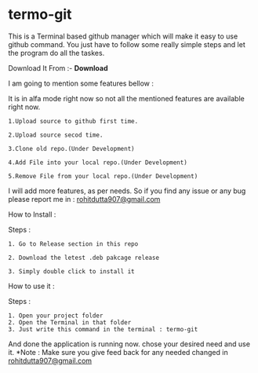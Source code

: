 # termo-git
This is a Terminal based github manager which will make it easy to use github command.
You just have to follow some really simple steps and let the program do all the taskes.

Download It From :- <b src = https://github.com/tutoraddicts/termo-git/releases>Download</b>

I am going to mention some features bellow :

  It is in alfa mode right now so not all the mentioned features are available right now.

    1.Upload source to github first time.

    2.Upload source secod time.

    3.Clone old repo.(Under Development)

    4.Add File into your local repo.(Under Development)

    5.Remove File from your local repo.(Under Development)


I will add more features, as per needs.
So if you find any issue or any bug please report me in : rohitdutta907@gmail.com

How to Install :

  Steps :
     
    1. Go to Release section in this repo
    
    2. Download the letest .deb pakcage release
    
    3. Simply double click to install it

How to use it :

  Steps :
  
    1. Open your project folder
    2. Open the Terminal in that folder
    3. Just write this command in the terminal : termo-git

And done the application is running now. chose your desired need and use it.
*Note : Make sure you give feed back for any needed changed in rohitdutta907@gmail.com
